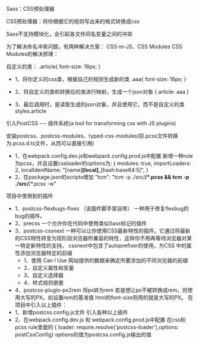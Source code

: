 Sass：CSS预处理器

CSS预处理器：将你根据它的规则写出来的格式转换成css

Sass不支持模块化，会引起各文件同名变量之间的冲突

为了解决命名冲突问题，有两种解决方案： CSS-in-JS、CSS Modules
CSS Modules的解决原理：

自定义的类：
.article{
    font-size:  16px;
}

- 1、将你定义的css类，根据自己的规则生成新的类
.aaa{
    font-size: 16px;
}

- 2、将自定义的类和转换后的类进行映射，生成一个json对象
{
    article: aaa
}

- 3、最后调用时，是读取生成的json对象，并且使用它，而不是自定义的类
  styles.article

引入PostCSS --- 插件系统(a tool for transforming css with JS plugins)

安装postcss、postcss-modules、typed-css-modules(将.pcss文件转换为.pcss.d.ts文件，从而可以直接引用)

- 1、在webpack.config.dev.js和webpack.config.prod.js中配置
    新增一种rule为pcss，并且设置cssloader的options为: {
                                                  modules: true,
                                                  importLoaders: 2,
                                                  localIdentName: "[name]__[local]___[hash:base64:5]",
                                              }
- 2、在package.json的scripts增加 
    "tcm": "tcm -p ./src/**/*.pcss && tcm -p ./src/**/*.pcss -w"
                                                                                                                                      

项目中使用到的插件

- 1、postcss-flexbugs-fixes （该插件脚手架自带）
    一种用于修复flexbug的bug的插件。
- 2、precss 
    一个允许你在代码中使用类似Sass标记的插件
- 3、postcss-cssnext 
    一种可以让你使用CSS最新特性的插件。它通过将最新的CSS特性转变为现阶段浏览器所兼容的特性，这样你不用再等待浏览器对某一特定新特性的支持。
    cssnext中包含了autoprefixer的使用，为CSS 中的属性添加浏览器特定的前缀
    - 1、使用 Can I Use 网站提供的数据来确定所要添加的不同浏览器的前缀
    - 2、自定义属性和变量
    - 3、自定义选择器
    - 4、样式规则嵌套
- 4、postcss-plugin-px2rem 
    将px转为rem 
    若是想让px不被转换成rem，则使用大写的PX。如设置rem的基准值 html的font-size则用的就是大写的PX。
在项目中引入以上插件： 
- 1、新增postcss.config.js文件 引入各种以上插件
- 2、在webpack.config.dev.js 和 webpack.config.prod.js中配置
    在css和pcss rule里面的 { loader: require.resolve('postcss-loader'),options: postCssConfig}
    options的值为postcss.config.js输出的值
    
    

